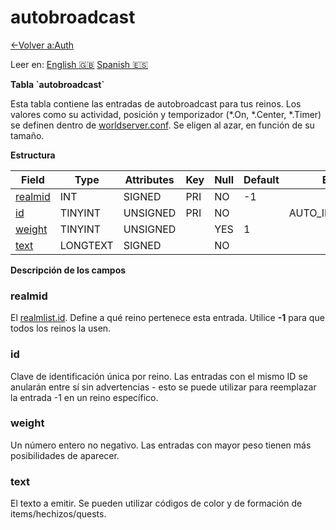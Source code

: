 ﻿# autobroadcast

[<-Volver a:Auth](database-auth.md)

Leer en: [English :gb:](../autobroadcast) [Spanish :es:](autobroadcast)

**Tabla \`autobroadcast\`**

Esta tabla contiene las entradas de autobroadcast para tus reinos. Los valores como su actividad, posición y temporizador (\*.On, \*.Center, \*.Timer) se definen dentro de [worldserver.conf](https://github.com/azerothcore/azerothcore-wotlk/blob/master/src/server/worldserver/worldserver.conf.dist). Se eligen al azar, en función de su tamaño.

**Estructura**

| Field        | Type     | Attributes | Key | Null | Default | Extra          | Comment |
| ------------ | -------- | ---------- | --- | ---- | ------- | -------------- | ------- |
| [realmid][1] | INT      | SIGNED     | PRI | NO   | -1      |                |         |
| [id][2]      | TINYINT  | UNSIGNED   | PRI | NO   |         | AUTO_INCREMENT |         |
| [weight][3]  | TINYINT  | UNSIGNED   |     | YES  | 1       |                |         |
| [text][4]    | LONGTEXT | SIGNED     |     | NO   |         |                |         |

[1]: #realmid
[2]: #id
[3]: #weight
[4]: #text

**Descripción de los campos**

### realmid

El [realmlist.id](realmlist#id). Define a qué reino pertenece esta entrada. Utilice **-1** para que todos los reinos la usen.

### id

Clave de identificación única por reino. Las entradas con el mismo ID se anularán entre sí sin advertencias - esto se puede utilizar para reemplazar la entrada -1 en un reino específico.

### weight

Un número entero no negativo. Las entradas con mayor peso tienen más posibilidades de aparecer.

### text

El texto a emitir. Se pueden utilizar códigos de color y de formación de items/hechizos/quests.
